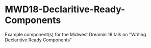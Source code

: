 # MWD18-Declaritive-Ready-Components
Example component(s) for the Midwest Dreamin 18 talk on "Writing Declaritive Ready Components"
